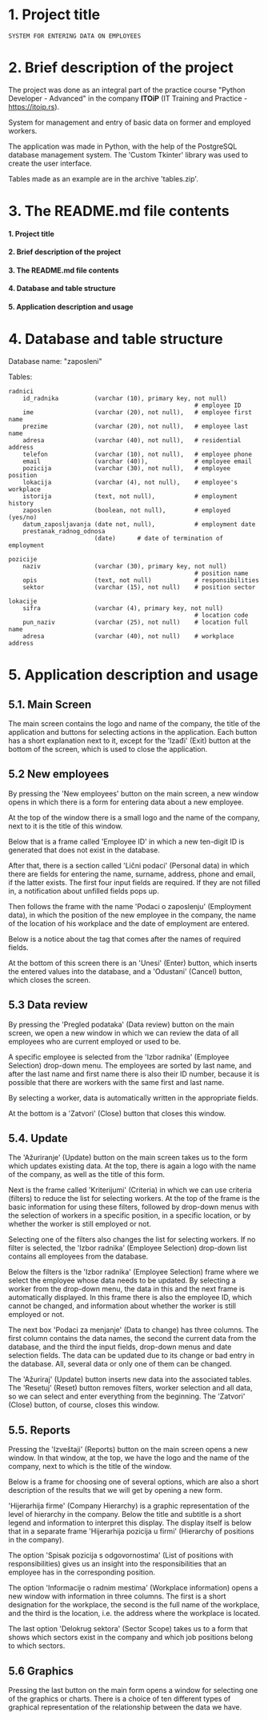# 1. Project title
    SYSTEM FOR ENTERING DATA ON EMPLOYEES

# 2. Brief description of the project
The project was done as an integral part of the practice course "Python 
Developer - Advanced" in the company **ITOiP** (IT Training and Practice - 
https://itoip.rs).

System for management and entry of basic data on former and employed workers.

The application was made in Python, with the help of the PostgreSQL 
database management system. The 'Custom Tkinter' library was used to create 
the user interface.

Tables made as an example are in the archive 'tables.zip'.

# 3. The README.md file contents
#### 1. Project title
#### 2. Brief description of the project
#### 3. The README.md file contents
#### 4. Database and table structure
#### 5. Application description and usage

# 4. Database and table structure
Database name: "zaposleni"

Tables:

    radnici
        id_radnika          (varchar (10), primary key, not null)
                                                        # employee ID
        ime                 (varchar (20), not null),   # employee first name
        prezime             (varchar (20), not null),   # employee last name
        adresa              (varchar (40), not null),   # residential address
        telefon             (varchar (10), not null),   # employee phone
        email               (varchar (40)),             # employee email
        pozicija            (varchar (30), not null),   # employee position
        lokacija            (varchar (4), not null),    # employee's workplace
        istorija            (text, not null),           # employment history
        zaposlen            (boolean, not null),        # employed (yes/no)
        datum_zaposljavanja (date not, null),           # employment date
        prestanak_radnog_odnosa     
                            (date)      # date of termination of employment

    pozicije
        naziv               (varchar (30), primary key, not null)
                                                        # position name
        opis                (text, not null)            # responsibilities
        sektor              (varchar (15), not null)    # position sector

    lokacije
        sifra               (varchar (4), primary key, not null)
                                                        # location code
        pun_naziv           (varchar (25), not null)    # location full name
        adresa              (varchar (40), not null)    # workplace address

# 5. Application description and usage

## 5.1. Main Screen

The main screen contains the logo and name of the company, the title of the 
application and buttons for selecting actions in the application. Each 
button has a short explanation next to it, except for the 'Izađi' (Exit) 
button at the bottom of the screen, which is used to close the application.

## 5.2 New employees

By pressing the 'New employees' button on the main screen, a new window 
opens in which there is a form for entering data about a new employee.

At the top of the window there is a small logo and the name of the company, 
next to it is the title of this window.

Below that is a frame called 'Employee ID' in which a new ten-digit ID is 
generated that does not exist in the database.

After that, there is a section called 'Lični podaci' (Personal data) in which 
there are fields for entering the name, surname, address, phone and email, 
if the latter exists. The first four input fields are required. If they are 
not filled in, a notification about unfilled fields pops up.

Then follows the frame with the name 'Podaci o zaposlenju' (Employment data),
in which the position of the new employee in the company, the name of the 
location of his workplace and the date of employment are entered.

Below is a notice about the tag that comes after the names of required fields.

At the bottom of this screen there is an 'Unesi' (Enter) button, which inserts 
the entered values into the database, and a 'Odustani' (Cancel) button, 
which closes the screen.

## 5.3 Data review

By pressing the 'Pregled podataka' (Data review) button on the main screen, 
we open a new window in which we can review the data of all employees who 
are current employed or used to be.

A specific employee is selected from the 'Izbor radnika' (Employee 
Selection) drop-down menu. The employees are sorted by last name, and after 
the last name and first name there is also their ID number, because it is 
possible that there are workers with the same first and last name.

By selecting a worker, data is automatically written in the appropriate fields.

At the bottom is a 'Zatvori' (Close) button that closes this window.

## 5.4. Update

The 'Ažuriranje' (Update) button on the main screen takes us to the form 
which updates existing data. At the top, there is again a logo with the 
name of the company, as well as the title of this form.

Next is the frame called 'Kriterijumi' (Criteria) in which we can use criteria 
(filters) to reduce the list for selecting workers. At the top of the frame 
is the basic information for using these filters, followed by drop-down 
menus with the selection of workers in a specific position, in a specific 
location, or by whether the worker is still employed or not.

Selecting one of the filters also changes the list for selecting workers. 
If no filter is selected, the 'Izbor radnika' (Employee Selection) drop-down 
list contains all employees from the database.

Below the filters is the 'Izbor radnika' (Employee Selection) frame where 
we select the employee whose data needs to be updated. By selecting a 
worker from the drop-down menu, the data in this and the next frame is 
automatically displayed. In this frame there is also the employee ID, which 
cannot be changed, and information about whether the worker is still 
employed or not.

The next box 'Podaci za menjanje' (Data to change) has three columns. The 
first column contains the data names, the second the current data from the 
database, and the third the input fields, drop-down menus and date 
selection fields. The data can be updated due to its change or bad entry in 
the database. All, several data or only one of them can be changed.

The 'Ažuriraj' (Update) button inserts new data into the associated tables. 
The 'Resetuj' (Reset) button removes filters, worker selection and all data, 
so we can select and enter everything from the beginning. The 'Zatvori' 
(Close) button, of course, closes this window.

## 5.5. Reports

Pressing the 'Izveštaji' (Reports) button on the main screen opens a new 
window. In that window, at the top, we have the logo and the name of the 
company, next to which is the title of the window.

Below is a frame for choosing one of several options, which are also a short 
description of the results that we will get by opening a new form.

'Hijerarhija firme' (Company Hierarchy) is a graphic representation of the 
level of hierarchy in the company. Below the title and subtitle is a short 
legend and information to interpret this display. The display itself is 
below that in a separate frame 'Hijerarhija pozicija u firmi' (Hierarchy of 
positions in the company).

The option 'Spisak pozicija s odgovornostima' (List of positions with 
responsibilities) gives us an insight into the responsibilities that an 
employee has in the corresponding position.

The option 'Informacije o radnim mestima' (Workplace information) opens a 
new window with information in three columns. The first is a short 
designation for the workplace, the second is the full name of the workplace, 
and the third is the location, i.e. the address where the workplace is 
located.

The last option 'Delokrug sektora' (Sector Scope) takes us to a form that 
shows which sectors exist in the company and which job positions belong to 
which sectors.

## 5.6 Graphics

Pressing the last button on the main form opens a window for selecting one 
of the graphics or charts. There is a choice of ten different types of 
graphical representation of the relationship between the data we have.

